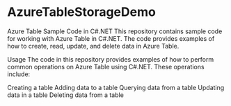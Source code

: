 # AzureTableStorageDemo

Azure Table Sample Code in C#.NET
This repository contains sample code for working with Azure Table in C#.NET. The code provides examples of how to create, read, update, and delete data in Azure Table.

Usage
The code in this repository provides examples of how to perform common operations on Azure Table using C#.NET. These operations include:

Creating a table
Adding data to a table
Querying data from a table
Updating data in a table
Deleting data from a table
